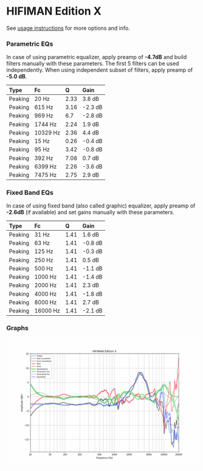 # HIFIMAN Edition X
See [usage instructions](https://github.com/jaakkopasanen/AutoEq#usage) for more options and info.

### Parametric EQs
In case of using parametric equalizer, apply preamp of **-4.7dB** and build filters manually
with these parameters. The first 5 filters can be used independently.
When using independent subset of filters, apply preamp of **-5.0 dB**.

| Type    | Fc       |    Q | Gain    |
|:--------|:---------|:-----|:--------|
| Peaking | 20 Hz    | 2.33 | 3.8 dB  |
| Peaking | 615 Hz   | 3.16 | -2.3 dB |
| Peaking | 969 Hz   | 6.7  | -2.8 dB |
| Peaking | 1744 Hz  | 2.24 | 1.9 dB  |
| Peaking | 10329 Hz | 2.36 | 4.4 dB  |
| Peaking | 15 Hz    | 0.26 | -0.4 dB |
| Peaking | 95 Hz    | 3.42 | -0.8 dB |
| Peaking | 392 Hz   | 7.08 | 0.7 dB  |
| Peaking | 6399 Hz  | 2.26 | -3.6 dB |
| Peaking | 7475 Hz  | 2.75 | 2.9 dB  |

### Fixed Band EQs
In case of using fixed band (also called graphic) equalizer, apply preamp of **-2.6dB**
(if available) and set gains manually with these parameters.

| Type    | Fc       |    Q | Gain    |
|:--------|:---------|:-----|:--------|
| Peaking | 31 Hz    | 1.41 | 1.6 dB  |
| Peaking | 63 Hz    | 1.41 | -0.8 dB |
| Peaking | 125 Hz   | 1.41 | -0.3 dB |
| Peaking | 250 Hz   | 1.41 | 0.5 dB  |
| Peaking | 500 Hz   | 1.41 | -1.1 dB |
| Peaking | 1000 Hz  | 1.41 | -1.4 dB |
| Peaking | 2000 Hz  | 1.41 | 2.3 dB  |
| Peaking | 4000 Hz  | 1.41 | -1.8 dB |
| Peaking | 8000 Hz  | 1.41 | 2.7 dB  |
| Peaking | 16000 Hz | 1.41 | -2.1 dB |

### Graphs
![](./HIFIMAN%20Edition%20X.png)